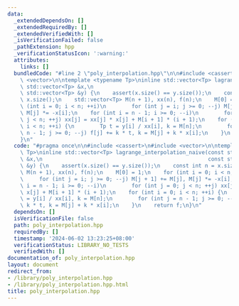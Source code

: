 ```yaml
---
data:
  _extendedDependsOn: []
  _extendedRequiredBy: []
  _extendedVerifiedWith: []
  _isVerificationFailed: false
  _pathExtension: hpp
  _verificationStatusIcon: ':warning:'
  attributes:
    links: []
  bundledCode: "#line 2 \"poly_interpolation.hpp\"\n\n#include <cassert>\n#include\
    \ <vector>\n\ntemplate <typename Tp>\ninline std::vector<Tp> lagrange_interpolation_naive(const\
    \ std::vector<Tp> &x,\n                                                    const\
    \ std::vector<Tp> &y) {\n    assert(x.size() == y.size());\n    const int n =\
    \ x.size();\n    std::vector<Tp> M(n + 1), xx(n), f(n);\n    M[0] = 1;\n    for\
    \ (int i = 0; i < n; ++i)\n        for (int j = i; j >= 0; --j) M[j + 1] += M[j],\
    \ M[j] *= -x[i];\n    for (int i = n - 1; i >= 0; --i)\n        for (int j = 0;\
    \ j < n; ++j) xx[j] = xx[j] * x[j] + M[i + 1] * (i + 1);\n    for (int i = 0;\
    \ i < n; ++i) {\n        Tp t = y[i] / xx[i], k = M[n];\n        for (int j =\
    \ n - 1; j >= 0; --j) f[j] += k * t, k = M[j] + k * x[i];\n    }\n    return f;\n\
    }\n"
  code: "#pragma once\n\n#include <cassert>\n#include <vector>\n\ntemplate <typename\
    \ Tp>\ninline std::vector<Tp> lagrange_interpolation_naive(const std::vector<Tp>\
    \ &x,\n                                                    const std::vector<Tp>\
    \ &y) {\n    assert(x.size() == y.size());\n    const int n = x.size();\n    std::vector<Tp>\
    \ M(n + 1), xx(n), f(n);\n    M[0] = 1;\n    for (int i = 0; i < n; ++i)\n   \
    \     for (int j = i; j >= 0; --j) M[j + 1] += M[j], M[j] *= -x[i];\n    for (int\
    \ i = n - 1; i >= 0; --i)\n        for (int j = 0; j < n; ++j) xx[j] = xx[j] *\
    \ x[j] + M[i + 1] * (i + 1);\n    for (int i = 0; i < n; ++i) {\n        Tp t\
    \ = y[i] / xx[i], k = M[n];\n        for (int j = n - 1; j >= 0; --j) f[j] +=\
    \ k * t, k = M[j] + k * x[i];\n    }\n    return f;\n}\n"
  dependsOn: []
  isVerificationFile: false
  path: poly_interpolation.hpp
  requiredBy: []
  timestamp: '2024-06-02 13:23:25+08:00'
  verificationStatus: LIBRARY_NO_TESTS
  verifiedWith: []
documentation_of: poly_interpolation.hpp
layout: document
redirect_from:
- /library/poly_interpolation.hpp
- /library/poly_interpolation.hpp.html
title: poly_interpolation.hpp
---
```

